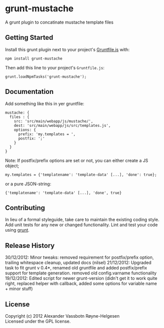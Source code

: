 # grunt-mustache

A grunt plugin to concatinate mustache template files

## Getting Started
Install this grunt plugin next to your project's [Gruntfile.js][getting_started] with: 

`npm install grunt-mustache`

Then add this line to your project's `Gruntfile.js`:

`grunt.loadNpmTasks('grunt-mustache');`

[grunt]: https://github.com/cowboy/grunt
[getting_started]: https://github.com/cowboy/grunt/blob/master/docs/getting_started.md

## Documentation
Add something like this in yer gruntfile:

	mustache: {
	  files : {
	    src: 'src/main/webapp/js/mustache/',
	    dest: 'src/main/webapp/js/src/templates.js',
	    options: {
	      prefix: 'my.templates = ',
	      postfix: ';'
	    }
	  }
	}


Note: If postfix/prefix options are set or not, you can either create a JS object;

	my.templates = {'templatename': 'template-data' [...], 'done': true};

or a pure JSON-string:

	{'templatename': 'template-data' [...], 'done', true}


## Contributing
In lieu of a formal styleguide, take care to maintain the existing coding style. Add unit tests for any new or changed functionality. Lint and test your code using [grunt][grunt].

## Release History
30/12/2012: Minor tweaks: removed requirement for postfix/prefix option, trailing whitespace cleanup, updated docs (nilsel)
21/12/2012: Upgraded task to fit grunt v 0.4*, renamed old gruntfile and added postfix/prefix support for template generation. removed old config.varname functionality
19/12/2012: Edited script for newer grunt-version (didn't get it to work quite right, replaced helper with callback, added some options for variable name + minor stuff)


## License
Copyright (c) 2012 Alexander Vassbotn Røyne-Helgesen  
Licensed under the GPL license.

